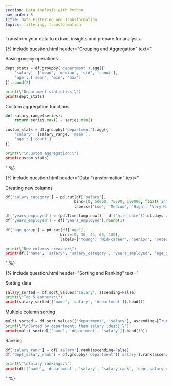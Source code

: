 ```yaml
---
section: Data Analysis with Python
nav_order: 5
title: Data Filtering and Transformation
topics: filtering, transformation
---
```


Transform your data to extract insights and prepare for analysis.

{% include question.html header="Grouping and Aggregation" text="

Basic ```groupby``` operations

```python
dept_stats = df.groupby('department').agg({
    'salary': ['mean', 'median', 'std', 'count'],
    'age': ['mean', 'min', 'max']
}).round(2)

print(\"Department statistics:\")
print(dept_stats)
```

Custom aggregation functions

```python
def salary_range(series):
    return series.max() - series.min()

custom_stats = df.groupby('department').agg({
    'salary': [salary_range, 'mean'],
    'age': ['count']
})

print(\"\nCustom aggregation:\")
print(custom_stats)
```
" %}

{% include question.html header="Data Transformation" text="

Creating new columns

```python
df['salary_category'] = pd.cut(df['salary'],
                              bins=[0, 50000, 75000, 100000, float('inf')],
                              labels=['Low', 'Medium', 'High', 'Very High'])

df['years_employed'] = (pd.Timestamp.now() - df['hire_date']).dt.days / 365.25
df['years_employed'] = df['years_employed'].round(1)

df['age_group'] = pd.cut(df['age'],
                        bins=[0, 30, 45, 60, 100],
                        labels=['Young', 'Mid-career', 'Senior', 'Veteran'])

print(\"New columns created:\")
print(df[['name', 'salary', 'salary_category', 'years_employed', 'age_group']].head())
```
" %}

{% include question.html header="Sorting and Ranking" text="

Sorting data

```python
salary_sorted = df.sort_values('salary', ascending=False)
print(\"Top 5 earners:\")
print(salary_sorted[['name', 'salary', 'department']].head())
```

Multiple column sorting

```python
multi_sorted = df.sort_values(['department', 'salary'], ascending=[True, False])
print(\"\nSorted by department, then salary (desc):\")
print(multi_sorted[['name', 'department', 'salary']].head(10))
```

Ranking

```python
df['salary_rank'] = df['salary'].rank(ascending=False)
df['dept_salary_rank'] = df.groupby('department')['salary'].rank(ascending=False)

print(\"\nSalary rankings:\")
print(df[['name', 'department', 'salary', 'salary_rank', 'dept_salary_rank']].head())
```
" %}
